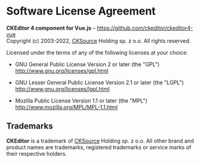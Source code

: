 Software License Agreement
==========================

**CKEditor 4 component for Vue.js** – https://github.com/ckeditor/ckeditor4-vue <br>
Copyright (c) 2003-2022, [CKSource](http://cksource.com) Holding sp. z o.o. All rights reserved.

Licensed under the terms of any of the following licenses at your
choice:

- GNU General Public License Version 2 or later (the "GPL")
  http://www.gnu.org/licenses/gpl.html

- GNU Lesser General Public License Version 2.1 or later (the "LGPL")
  http://www.gnu.org/licenses/lgpl.html

- Mozilla Public License Version 1.1 or later (the "MPL")
  http://www.mozilla.org/MPL/MPL-1.1.html

Trademarks
----------

**CKEditor** is a trademark of [CKSource](http://cksource.com) Holding sp. z o.o. All other brand and product names are trademarks, registered trademarks or service marks of their respective holders.
